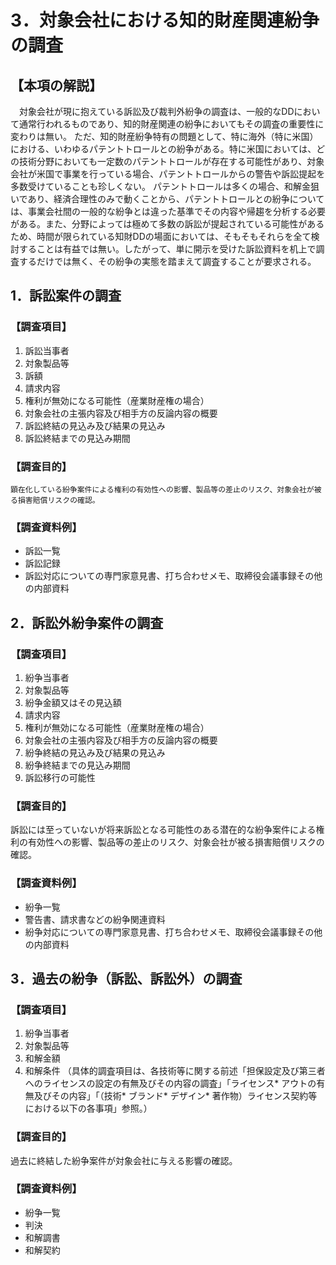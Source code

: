 # 3．対象会社における知的財産関連紛争の調査

## 【本項の解説】
　対象会社が現に抱えている訴訟及び裁判外紛争の調査は、一般的なDDにおいて通常行われるものであり、知的財産関連の紛争においてもその調査の重要性に変わりは無い。
ただ、知的財産紛争特有の問題として、特に海外（特に米国）における、いわゆるパテントトロールとの紛争がある。特に米国においては、どの技術分野においても一定数のパテントトロールが存在する可能性があり、対象会社が米国で事業を行っている場合、パテントトロールからの警告や訴訟提起を多数受けていることも珍しくない。
パテントトロールは多くの場合、和解金狙いであり、経済合理性のみで動くことから、パテントトロールとの紛争については、事業会社間の一般的な紛争とは違った基準でその内容や帰趨を分析する必要がある。また、分野によっては極めて多数の訴訟が提起されている可能性があるため、時間が限られている知財DDの場面においては、そもそもそれらを全て検討することは有益では無い。したがって、単に開示を受けた訴訟資料を机上で調査するだけでは無く、その紛争の実態を踏まえて調査することが要求される。

## 1．訴訟案件の調査
### 【調査項目】
1. 訴訟当事者
2. 対象製品等
3. 訴額
4. 請求内容
5. 権利が無効になる可能性（産業財産権の場合）
6. 対象会社の主張内容及び相手方の反論内容の概要
7. 訴訟終結の見込み及び結果の見込み
8. 訴訟終結までの見込み期間
### 【調査目的】
	顕在化している紛争案件による権利の有効性への影響、製品等の差止のリスク、対象会社が被る損害賠償リスクの確認。
### 【調査資料例】
* 訴訟一覧
* 訴訟記録
* 訴訟対応についての専門家意見書、打ち合わせメモ、取締役会議事録その他の内部資料

## 2．訴訟外紛争案件の調査
### 【調査項目】
1. 紛争当事者
2. 対象製品等
3. 紛争金額又はその見込額
4. 請求内容
5. 権利が無効になる可能性（産業財産権の場合）
6. 対象会社の主張内容及び相手方の反論内容の概要
7. 紛争終結の見込み及び結果の見込み
8. 紛争終結までの見込み期間
9. 訴訟移行の可能性
### 【調査目的】
訴訟には至っていないが将来訴訟となる可能性のある潜在的な紛争案件による権利の有効性への影響、製品等の差止のリスク、対象会社が被る損害賠償リスクの確認。
### 【調査資料例】
* 紛争一覧
* 警告書、請求書などの紛争関連資料
* 紛争対応についての専門家意見書、打ち合わせメモ、取締役会議事録その他の内部資料

## 3．過去の紛争（訴訟、訴訟外）の調査
### 【調査項目】
1. 紛争当事者
2. 対象製品等
3. 和解金額
4. 和解条件
（具体的調査項目は、各技術等に関する前述「担保設定及び第三者へのライセンスの設定の有無及びその内容の調査」「ライセンス* アウトの有無及びその内容」「（技術* ブランド* デザイン* 著作物）ライセンス契約等における以下の各事項」参照。）
### 【調査目的】
過去に終結した紛争案件が対象会社に与える影響の確認。
### 【調査資料例】
* 紛争一覧
* 判決
* 和解調書
* 和解契約 
